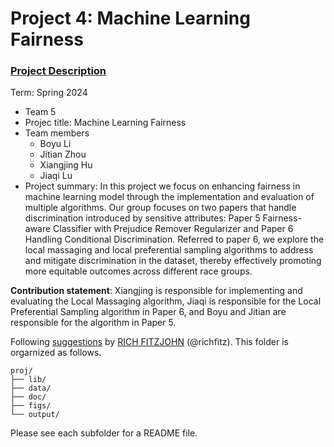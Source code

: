 # Project 4: Machine Learning Fairness

### [Project Description](doc/project4_desc.md)

Term: Spring 2024

+ Team 5
+ Projec title: Machine Learning Fairness
+ Team members
	+ Boyu Li
	+ Jitian Zhou
	+ Xiangjing Hu
	+ Jiaqi Lu
+ Project summary: In this project we focus on enhancing fairness in machine learning model through the implementation and evaluation of multiple algorithms. Our group focuses on two papers that handle discrimination introduced by sensitive attributes: Paper 5 Fairness-aware Classifier with Prejudice Remover Regularizer and Paper 6 Handling Conditional Discrimination. Referred to paper 6, we explore the local massaging and local preferential sampling algorithms to address and mitigate discrimination in the dataset, thereby effectively promoting more equitable outcomes across different race groups.
	
**Contribution statement**: Xiangjing is responsible for implementing and evaluating the Local Massaging algorithm, Jiaqi is responsible for the Local Preferential Sampling algorithm in Paper 6, and Boyu and Jitian are responsible for the algorithm in Paper 5.

Following [suggestions](http://nicercode.github.io/blog/2013-04-05-projects/) by [RICH FITZJOHN](http://nicercode.github.io/about/#Team) (@richfitz). This folder is orgarnized as follows.

```
proj/
├── lib/
├── data/
├── doc/
├── figs/
└── output/
```

Please see each subfolder for a README file.
